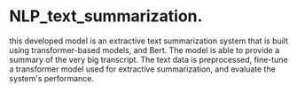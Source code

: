 # NLP_text_summarization.
this developed model is an extractive text summarization system that is built using transformer-based models, and Bert. The model is able to provide a summary of the very big transcript. The text data is preprocessed, fine-tune a transformer model used for extractive summarization, and evaluate the system's performance.

